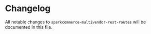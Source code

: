 # Changelog

All notable changes to `sparkcommerce-multivendor-rest-routes` will be documented in this file.
